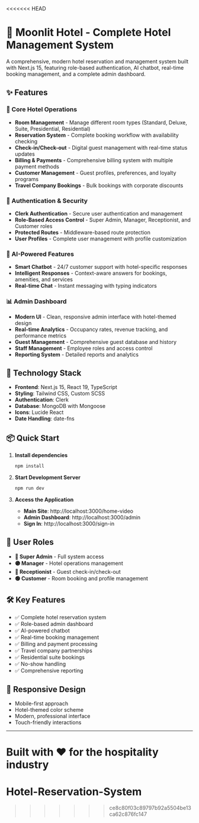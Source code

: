 <<<<<<< HEAD
# 🏨 Moonlit Hotel - Complete Hotel Management System

A comprehensive, modern hotel reservation and management system built with Next.js 15, featuring role-based authentication, AI chatbot, real-time booking management, and a complete admin dashboard.

## ✨ Features

### 🌟 Core Hotel Operations
- **Room Management** - Manage different room types (Standard, Deluxe, Suite, Presidential, Residential)
- **Reservation System** - Complete booking workflow with availability checking
- **Check-in/Check-out** - Digital guest management with real-time status updates
- **Billing & Payments** - Comprehensive billing system with multiple payment methods
- **Customer Management** - Guest profiles, preferences, and loyalty programs
- **Travel Company Bookings** - Bulk bookings with corporate discounts

### 🔐 Authentication & Security
- **Clerk Authentication** - Secure user authentication and management
- **Role-Based Access Control** - Super Admin, Manager, Receptionist, and Customer roles
- **Protected Routes** - Middleware-based route protection
- **User Profiles** - Complete user management with profile customization

### 🤖 AI-Powered Features
- **Smart Chatbot** - 24/7 customer support with hotel-specific responses
- **Intelligent Responses** - Context-aware answers for bookings, amenities, and services
- **Real-time Chat** - Instant messaging with typing indicators

### 📊 Admin Dashboard
- **Modern UI** - Clean, responsive admin interface with hotel-themed design
- **Real-time Analytics** - Occupancy rates, revenue tracking, and performance metrics
- **Guest Management** - Comprehensive guest database and history
- **Staff Management** - Employee roles and access control
- **Reporting System** - Detailed reports and analytics

## 🚀 Technology Stack

- **Frontend**: Next.js 15, React 19, TypeScript
- **Styling**: Tailwind CSS, Custom SCSS
- **Authentication**: Clerk
- **Database**: MongoDB with Mongoose
- **Icons**: Lucide React
- **Date Handling**: date-fns

## 📦 Quick Start

1. **Install dependencies**
   ```bash
   npm install
   ```

2. **Start Development Server**
   ```bash
   npm run dev
   ```

3. **Access the Application**
   - **Main Site**: http://localhost:3000/home-video
   - **Admin Dashboard**: http://localhost:3000/admin
   - **Sign In**: http://localhost:3000/sign-in

## 🎯 User Roles

- **🔴 Super Admin** - Full system access
- **🟣 Manager** - Hotel operations management
- **🔵 Receptionist** - Guest check-in/check-out
- **🟢 Customer** - Room booking and profile management

## 🛠️ Key Features

- ✅ Complete hotel reservation system
- ✅ Role-based admin dashboard
- ✅ AI-powered chatbot
- ✅ Real-time booking management
- ✅ Billing and payment processing
- ✅ Travel company partnerships
- ✅ Residential suite bookings
- ✅ No-show handling
- ✅ Comprehensive reporting

## 📱 Responsive Design

- Mobile-first approach
- Hotel-themed color scheme
- Modern, professional interface
- Touch-friendly interactions

---

**Built with ❤️ for the hospitality industry**
=======
# Hotel-Reservation-System
>>>>>>> ce8c80f03c89797b92a5504be13ca62c876fc147
